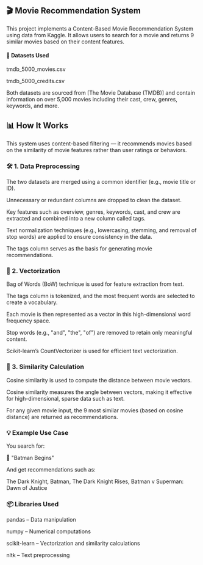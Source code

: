 ## 🎬 Movie Recommendation System
This project implements a Content-Based Movie Recommendation System using data from Kaggle. It allows users to search for a movie and returns 9 similar movies based on their content features.

#### 📁 Datasets Used
tmdb_5000_movies.csv

tmdb_5000_credits.csv

Both datasets are sourced from [The Movie Database (TMDB)] and contain information on over 5,000 movies including their cast, crew, genres, keywords, and more.

## 📊 How It Works
This system uses content-based filtering — it recommends movies based on the similarity of movie features rather than user ratings or behaviors.

### 🛠️ 1. Data Preprocessing
The two datasets are merged using a common identifier (e.g., movie title or ID).

Unnecessary or redundant columns are dropped to clean the dataset.

Key features such as overview, genres, keywords, cast, and crew are extracted and combined into a new column called tags.

Text normalization techniques (e.g., lowercasing, stemming, and removal of stop words) are applied to ensure consistency in the data.

The tags column serves as the basis for generating movie recommendations.

### 🧠 2. Vectorization
Bag of Words (BoW) technique is used for feature extraction from text.

The tags column is tokenized, and the most frequent words are selected to create a vocabulary.

Each movie is then represented as a vector in this high-dimensional word frequency space.

Stop words (e.g., "and", "the", "of") are removed to retain only meaningful content.

Scikit-learn’s CountVectorizer is used for efficient text vectorization.

### 📐 3. Similarity Calculation
Cosine similarity is used to compute the distance between movie vectors.

Cosine similarity measures the angle between vectors, making it effective for high-dimensional, sparse data such as text.

For any given movie input, the 9 most similar movies (based on cosine distance) are returned as recommendations.

### 💡 Example Use Case
You search for:

🎥 "Batman Begins"

And get recommendations such as:

The Dark Knight, Batman, The Dark Knight Rises, Batman v Superman: Dawn of Justice

### 📦 Libraries Used
pandas – Data manipulation

numpy – Numerical computations

scikit-learn – Vectorization and similarity calculations

nltk – Text preprocessing 

